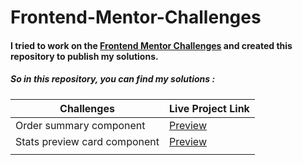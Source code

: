# Frontend-Mentor-Challenges

#### I tried to work on the  [Frontend Mentor Challenges](https://www.frontendmentor.io/challenges) and created this repository to publish my solutions.

##### So in this repository, you can find my solutions :

| Challenges | Live Project Link
|---               |---                
|Order summary component |[Preview](https://frontend-mentor-challenges-eosin.vercel.app/)
|Stats preview card component |[Preview](https://frontend-mentor-challenges-blush.vercel.app/)                 |
|                  |                    |
